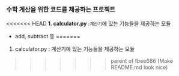 ### 수학 계산을 위한 코드를 제공하는 프로젝트
<<<<<<< HEAD
**1. calculator.py** :`계산기`에 있는 기능들을 제공하는 모듈
- add, subtract 등
=======
1. calculator.py : 계산기에 있는 기능들을 제공하는 모듈
>>>>>>> parent of fbee686 (Make README.md look nice)
